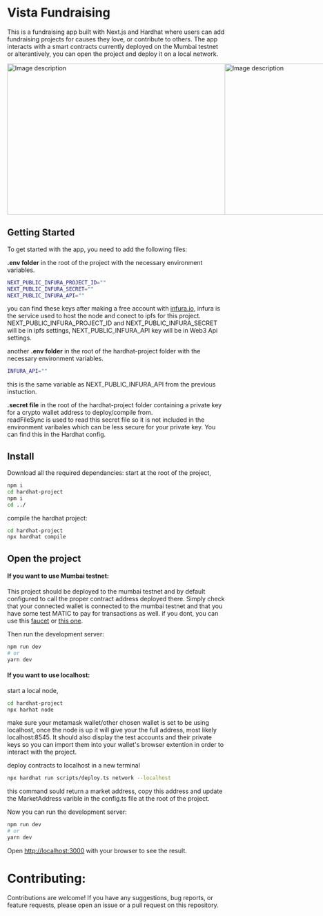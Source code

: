 # Vista Fundraising
This is a fundraising app built with Next.js and Hardhat where users can add fundraising projects for causes they love, or contribute to others. The app interacts with a smart contracts currently deployed on the Mumbai testnet or alterantively, you can open the project and deploy it on a local network.

<div style="display: flex; flex-direction: row;">
  <img src="https://user-images.githubusercontent.com/110689119/237010708-9a9b29ab-47c4-44c9-880c-5f2ea03b69d0.png" alt="Image description" width="560" height="350">
  <img src="https://user-images.githubusercontent.com/110689119/237007578-d8bf2423-d89e-4d63-bce4-31301c62d2dc.png" alt="Image description" width="560" height="350">
  <img src="https://user-images.githubusercontent.com/110689119/237008139-c9978dcc-4b3b-4eb7-80c9-9da73c55be1e.png" alt="Image description" width="560" height="350">
  <img src="https://user-images.githubusercontent.com/110689119/237008208-02a7e89a-1a14-4726-b4c4-4088f78521d1.png" alt="Image description" width="560" height="350">
  <img src="https://user-images.githubusercontent.com/110689119/237008451-5321aa6e-fe58-4586-b94f-f0f1e70ebf21.png" alt="Image description" width="560" height="350">
</div>

## Getting Started
To get started with the app, you need to add the following files:

**.env folder** in the root of the project with the necessary environment variables.
```bash
NEXT_PUBLIC_INFURA_PROJECT_ID=""
NEXT_PUBLIC_INFURA_SECRET=""
NEXT_PUBLIC_INFURA_API=""
```
you can find these keys after making a free account with [infura.io](https://www.infura.io/), infura is the service used to host the node and conect to ipfs for this project. NEXT_PUBLIC_INFURA_PROJECT_ID and NEXT_PUBLIC_INFURA_SECRET will be in ipfs settings, NEXT_PUBLIC_INFURA_API key will be in Web3 Api settings.

another **.env folder** in the root of the hardhat-project folder with the necessary environment variables.
```bash
INFURA_API=""
```
this is the same variable as NEXT_PUBLIC_INFURA_API from the previous instuction.

**.secret file** in the root of the hardhat-project folder containing a private key for a crypto wallet address to deploy/compile from. <br/>
readFileSync is used to read this secret file so it is not included in the environment varibales which can be less secure for your private key. You can find this in the Hardhat config.

## Install
Download all the required dependancies:
start at the root of the project,
```bash
npm i
cd hardhat-project
npm i
cd ../
```
compile the hardhat project:
```bash
cd hardhat-project
npx hardhat compile
```

## Open the project
#### If you want to use Mumbai testnet:
This project should be deployed to the mumbai testnet and by default configured to call the proper contract address deployed there. Simply check that your connected wallet is connected to the mumbai testnet and that you have some test MATIC to pay for transactions as well. if you dont, you can use this [faucet](https://faucet.polygon.technology/) or [this one](https://mumbaifaucet.com/). 

Then run the development server:
```bash
npm run dev
# or
yarn dev
```

#### If you want to use localhost:
start a local node,
```bash
cd hardhat-project
npx harhat node
```
make sure your metamask wallet/other chosen wallet is set to be using localhost, once the node is up it will give your the full address, most likely localhost:8545. It should also display the test accounts and their private keys so you can import them into your wallet's browser extention in order to interact with the project.

deploy contracts to localhost in a new terminal
```bash
npx hardhat run scripts/deploy.ts network --localhost
```
this command sould return a market address, copy this address and update the MarketAddress varible in the config.ts file at the root of the project.

Now you can run the development server:
```bash
npm run dev
# or
yarn dev
```
Open [http://localhost:3000](http://localhost:3000) with your browser to see the result.

# Contributing:
Contributions are welcome! If you have any suggestions, bug reports, or feature requests, please open an issue or a pull request on this repository.








